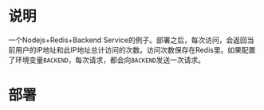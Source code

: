说明 
====

一个Nodejs+Redis+Backend Service的例子。部署之后，每次访问，会返回当前用户的IP地址和此IP地址总计访问的次数。访问次数保存在Redis里。如果配置了环境变量`BACKEND`，每次请求，都会向`BACKEND`发送一次请求。

部署
====

